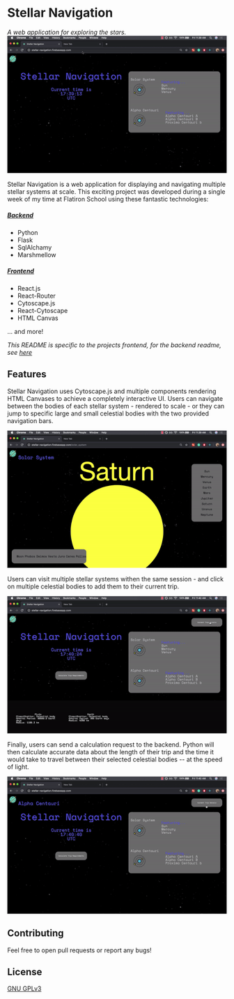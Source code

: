 # Stellar Navigation
*A web application for exploring the stars.*
![intro](https://github.com/jollyjerr/StellarNavigation-Backend/blob/master/GitHubFiles/intro.gif)

Stellar Navigation is a web application for displaying and navigating multiple stellar systems at scale.
This exciting project was developed during a single week of my time at Flatiron School using these fantastic technologies:

##### [Backend](https://github.com/jollyjerr/StellarNavigation-Backend)
- Python
- Flask
- SqlAlchamy
- Marshmellow
##### [Frontend](https://github.com/jollyjerr/StellarNavigation-Frontend)
- React.js
- React-Router
- Cytoscape.js
- React-Cytoscape
- HTML Canvas

... and more!

*This README is specific to the projects frontend, for the backend readme, see [here](https://github.com/jollyjerr/StellarNavigation-Backend)*

## Features

Stellar Navigation uses Cytoscape.js and multiple components rendering HTML Canvases to achieve a completely interactive UI.
Users can navigate between the bodies of each stellar system - rendered to scale - or they can jump to specific 
large and small celestial bodies with the two provided navigation bars.

![navigation](https://github.com/jollyjerr/StellarNavigation-Backend/blob/master/GitHubFiles/nav.gif)

Users can visit multiple stellar systems withen the same session - and click on multiple celestial bodies to add them
to their current trip.

![adding celestials](https://github.com/jollyjerr/StellarNavigation-Backend/blob/master/GitHubFiles/differentSystems.gif)

Finally, users can send a calculation request to the backend. Python will then calculate accurate data about the length of
their trip and the time it would take to travel between their selected celestial bodies -- at the speed of light.

![calculations](https://github.com/jollyjerr/StellarNavigation-Backend/blob/master/GitHubFiles/calculate.gif)

## Contributing
Feel free to open pull requests or report any bugs!

## License
[GNU GPLv3](https://choosealicense.com/licenses/gpl-3.0/)
